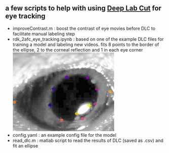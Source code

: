 ## a few scripts to help with using [Deep Lab Cut](https://github.com/DeepLabCut/DeepLabCut) for eye tracking

- improveContrast.m : boost the contrast of eye movies before DLC to facilitate manual labeling step 
- rdk_2afc_eye_tracking.ipynb : based on one of the example DLC files for training a model and labeling new videos. 
  fits 8 points to the border of the ellipse, 2 to the corneal reflection and 1 in each eye corner
  ![like so](https://github.com/lpetreanu/petreanulab/blob/master/eye%20tracking/dlc/example%20labeled%20images/Training-ec_MF122_180215_eye_4b1-img768.png?raw=true)
- config.yaml : an example config file for the model
- read_dlc.m : matlab script to read the results of DLC (saved as .csv) and fit an ellipse
